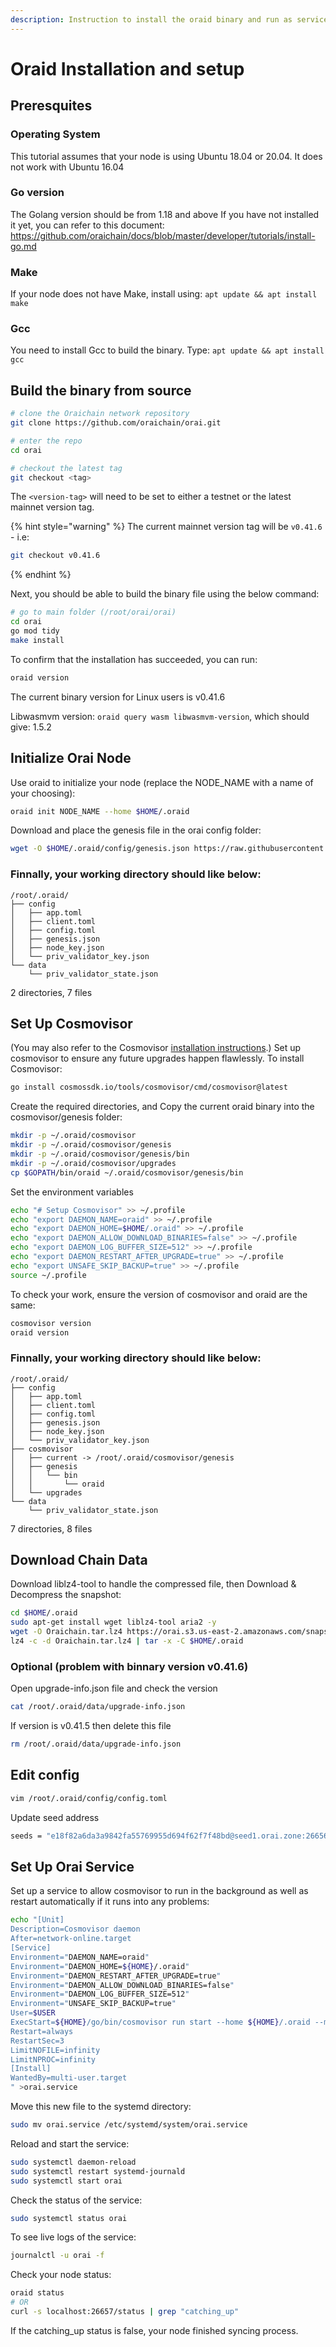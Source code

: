 ```yaml
---
description: Instruction to install the oraid binary and run as service by systemd
---
```


# Oraid Installation and setup

## Preresquites

### Operating System

This tutorial assumes that your node is using Ubuntu 18.04 or 20.04. It does not work with Ubuntu 16.04

### Go version

The Golang version should be from 1.18 and above
If you have not installed it yet, you can refer to this document: https://github.com/oraichain/docs/blob/master/developer/tutorials/install-go.md

### Make

If your node does not have Make, install using: `apt update && apt install make`

### Gcc

You need to install Gcc to build the binary. Type: `apt update && apt install gcc`

## Build the binary from source

```bash
# clone the Oraichain network repository
git clone https://github.com/oraichain/orai.git

# enter the repo
cd orai

# checkout the latest tag
git checkout <tag>
```

The `<version-tag>` will need to be set to either a testnet or the latest mainnet version tag.

{% hint style="warning" %}
The current mainnet version tag will be `v0.41.6` - i.e:

```bash
git checkout v0.41.6
```
{% endhint %}

Next, you should be able to build the binary file using the below command:

```bash
# go to main folder (/root/orai/orai)
cd orai
go mod tidy
make install
```

To confirm that the installation has succeeded, you can run:

```bash
oraid version
```

The current binary version for Linux users is v0.41.6

Libwasmvm version: ```oraid query wasm libwasmvm-version```, which should give: 1.5.2

## Initialize Orai Node

Use oraid to initialize your node (replace the NODE_NAME with a name of your choosing):

```bash
oraid init NODE_NAME --home $HOME/.oraid
```

Download and place the genesis file in the orai config folder:

```bash
wget -O $HOME/.oraid/config/genesis.json https://raw.githubusercontent.com/oraichain/oraichain-static-files/master/genesis.json
```

### Finnally, your working directory should like below:
```
/root/.oraid/
├── config
│   ├── app.toml
│   ├── client.toml
│   ├── config.toml
│   ├── genesis.json
│   ├── node_key.json
│   └── priv_validator_key.json
└── data
    └── priv_validator_state.json
```
2 directories, 7 files

## Set Up Cosmovisor

(You may also refer to the Cosmovisor [installation instructions](https://github.com/cosmos/cosmos-sdk/tree/main/tools/cosmovisor#installation).)
Set up cosmovisor to ensure any future upgrades happen flawlessly. To install Cosmovisor: 

```bash
go install cosmossdk.io/tools/cosmovisor/cmd/cosmovisor@latest
```

Create the required directories, and Copy the current oraid binary into the cosmovisor/genesis folder:

```bash
mkdir -p ~/.oraid/cosmovisor
mkdir -p ~/.oraid/cosmovisor/genesis
mkdir -p ~/.oraid/cosmovisor/genesis/bin
mkdir -p ~/.oraid/cosmovisor/upgrades
cp $GOPATH/bin/oraid ~/.oraid/cosmovisor/genesis/bin
```

Set the environment variables

```bash
echo "# Setup Cosmovisor" >> ~/.profile
echo "export DAEMON_NAME=oraid" >> ~/.profile
echo "export DAEMON_HOME=$HOME/.oraid" >> ~/.profile
echo "export DAEMON_ALLOW_DOWNLOAD_BINARIES=false" >> ~/.profile
echo "export DAEMON_LOG_BUFFER_SIZE=512" >> ~/.profile
echo "export DAEMON_RESTART_AFTER_UPGRADE=true" >> ~/.profile
echo "export UNSAFE_SKIP_BACKUP=true" >> ~/.profile
source ~/.profile
```

To check your work, ensure the version of cosmovisor and oraid are the same:

```bash
cosmovisor version
oraid version
```

### Finnally, your working directory should like below:
```
/root/.oraid/
├── config
│   ├── app.toml
│   ├── client.toml
│   ├── config.toml
│   ├── genesis.json
│   ├── node_key.json
│   └── priv_validator_key.json
├── cosmovisor
│   ├── current -> /root/.oraid/cosmovisor/genesis
│   ├── genesis
│   │   └── bin
│   │       └── oraid
│   └── upgrades
└── data
    └── priv_validator_state.json
```
7 directories, 8 files

## Download Chain Data

Download liblz4-tool to handle the compressed file, then Download & Decompress the snapshot:

```bash
cd $HOME/.oraid
sudo apt-get install wget liblz4-tool aria2 -y
wget -O Oraichain.tar.lz4 https://orai.s3.us-east-2.amazonaws.com/snapshots/oraichain_15970501.tar.lz4
lz4 -c -d Oraichain.tar.lz4 | tar -x -C $HOME/.oraid
```

### Optional (problem with binnary version v0.41.6)

Open upgrade-info.json file and check the version

```bash
cat /root/.oraid/data/upgrade-info.json
```

If version is v0.41.5 then delete this file

```bash
rm /root/.oraid/data/upgrade-info.json
```

## Edit config

```bash
vim /root/.oraid/config/config.toml
```

Update seed address
```bash
seeds = "e18f82a6da3a9842fa55769955d694f62f7f48bd@seed1.orai.zone:26656,893f246ffdffae0a9ef127941379303531f50d5c@seed2.orai.zone:26656,4fa7895fc43f618b53cd314585b421ee47b75639@seed3.orai.zone:26656,defeea41a01b5afdb79ef2af155866e122797a9c@seed4.orai.zone:26656"```
```

## Set Up Orai Service

Set up a service to allow cosmovisor to run in the background as well as restart automatically if it runs into any problems:

```bash
echo "[Unit]
Description=Cosmovisor daemon
After=network-online.target
[Service]
Environment="DAEMON_NAME=oraid"
Environment="DAEMON_HOME=${HOME}/.oraid"
Environment="DAEMON_RESTART_AFTER_UPGRADE=true"
Environment="DAEMON_ALLOW_DOWNLOAD_BINARIES=false"
Environment="DAEMON_LOG_BUFFER_SIZE=512"
Environment="UNSAFE_SKIP_BACKUP=true"
User=$USER
ExecStart=${HOME}/go/bin/cosmovisor run start --home ${HOME}/.oraid --minimum-gas-prices=0.001orai
Restart=always
RestartSec=3
LimitNOFILE=infinity
LimitNPROC=infinity
[Install]
WantedBy=multi-user.target
" >orai.service
```

Move this new file to the systemd directory:

```bash
sudo mv orai.service /etc/systemd/system/orai.service
```

Reload and start the service:

```bash
sudo systemctl daemon-reload
sudo systemctl restart systemd-journald
sudo systemctl start orai
```

Check the status of the service:

```bash
sudo systemctl status orai
```

To see live logs of the service:

```bash
journalctl -u orai -f
```

Check your node status:

```bash
oraid status
# OR
curl -s localhost:26657/status | grep "catching_up"
```

If the catching_up status is false, your node finished syncing process.